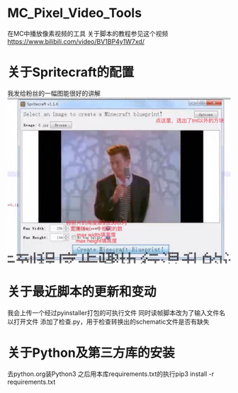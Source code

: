 # MC_Pixel_Video_Tools
在MC中播放像素视频的工具  关于脚本的教程参见这个视频  https://www.bilibili.com/video/BV1BP4y1W7xd/

# 关于Spritecraft的配置
我发给粉丝的一幅图能很好的讲解
![image](Sources/SpritecraftConfig.jpg)

# 关于最近脚本的更新和变动
我会上传一个经过pyinstaller打包的可执行文件  同时读帧脚本改为了输入文件名以打开文件  添加了检查.py，用于检查转换出的schematic文件是否有缺失

# 关于Python及第三方库的安装
去python.org装Python3  之后用本库requirements.txt的执行pip3 install -r requirements.txt
